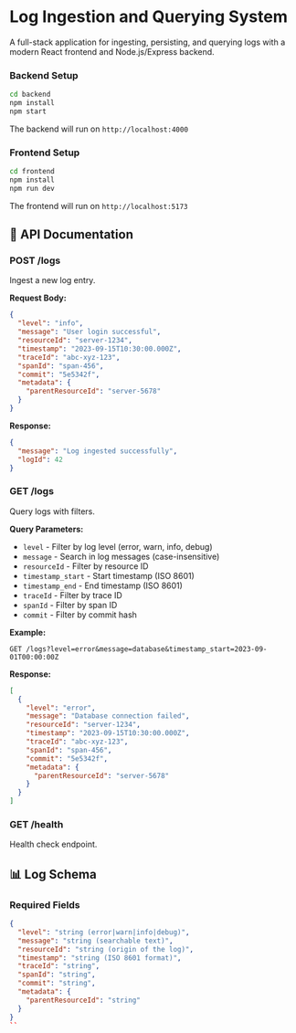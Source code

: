 # Log Ingestion and Querying System

A full-stack application for ingesting, persisting, and querying logs with a modern React frontend and Node.js/Express backend.


### Backend Setup
```bash
cd backend
npm install
npm start
```

The backend will run on `http://localhost:4000`

### Frontend Setup
```bash
cd frontend
npm install
npm run dev
```

The frontend will run on `http://localhost:5173`

## 🔧 API Documentation

### POST /logs
Ingest a new log entry.

**Request Body:**
```json
{
  "level": "info",
  "message": "User login successful",
  "resourceId": "server-1234",
  "timestamp": "2023-09-15T10:30:00.000Z",
  "traceId": "abc-xyz-123",
  "spanId": "span-456",
  "commit": "5e5342f",
  "metadata": {
    "parentResourceId": "server-5678"
  }
}
```

**Response:**
```json
{
  "message": "Log ingested successfully",
  "logId": 42
}
```

### GET /logs
Query logs with filters.

**Query Parameters:**
- `level` - Filter by log level (error, warn, info, debug)
- `message` - Search in log messages (case-insensitive)
- `resourceId` - Filter by resource ID
- `timestamp_start` - Start timestamp (ISO 8601)
- `timestamp_end` - End timestamp (ISO 8601)
- `traceId` - Filter by trace ID
- `spanId` - Filter by span ID
- `commit` - Filter by commit hash

**Example:**
```
GET /logs?level=error&message=database&timestamp_start=2023-09-01T00:00:00Z
```

**Response:**
```json
[
  {
    "level": "error",
    "message": "Database connection failed",
    "resourceId": "server-1234",
    "timestamp": "2023-09-15T10:30:00.000Z",
    "traceId": "abc-xyz-123",
    "spanId": "span-456",
    "commit": "5e5342f",
    "metadata": {
      "parentResourceId": "server-5678"
    }
  }
]
```

### GET /health
Health check endpoint.

## 📊 Log Schema

### Required Fields
```json
{
  "level": "string (error|warn|info|debug)",
  "message": "string (searchable text)",
  "resourceId": "string (origin of the log)",
  "timestamp": "string (ISO 8601 format)",
  "traceId": "string",
  "spanId": "string",
  "commit": "string",
  "metadata": {
    "parentResourceId": "string"
  }
}
``